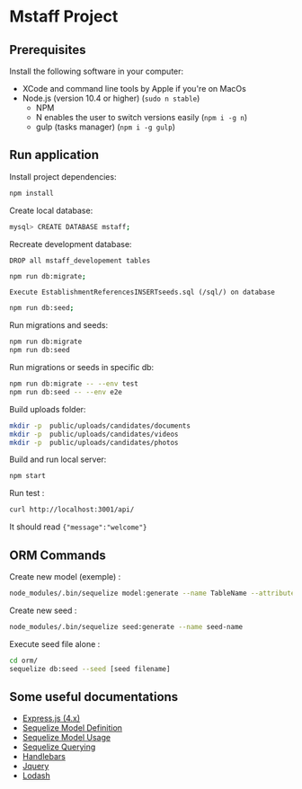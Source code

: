 # Mstaff Project

## Prerequisites

Install the following software in your computer:

- XCode and command line tools by Apple if you're on MacOs
- Node.js (version 10.4 or higher) (`sudo n stable`)
    - NPM
    - N enables the user to switch versions easily (`npm i -g n`)
    - gulp (tasks manager) (`npm i -g gulp`)
  

## Run application

Install project dependencies:

```bash
npm install
```

Create local database:

```bash
mysql> CREATE DATABASE mstaff;
```

Recreate development database:

`DROP all mstaff_developement tables`

```bash
npm run db:migrate;
```
`Execute EstablishmentReferencesINSERTseeds.sql (/sql/) on database`
```bash
npm run db:seed;
```
Run migrations and seeds:

```bash
npm run db:migrate
npm run db:seed
```

Run migrations or seeds in specific db:

```bash
npm run db:migrate -- --env test
npm run db:seed -- --env e2e
```

Build uploads folder:

```bash
mkdir -p  public/uploads/candidates/documents
mkdir -p  public/uploads/candidates/videos
mkdir -p  public/uploads/candidates/photos
```

Build and run local server:

```bash
npm start       
```

Run test :
```bash
curl http://localhost:3001/api/
```
It should read `{"message":"welcome"}`

## ORM Commands

Create new model (exemple) :  
```bash
node_modules/.bin/sequelize model:generate --name TableName --attributes column1:integer,column2:string,column3:date
``` 

Create new seed :  
```bash
node_modules/.bin/sequelize seed:generate --name seed-name
``` 

Execute seed file alone :  
```bash
cd orm/
sequelize db:seed --seed [seed filename]
``` 

## Some useful documentations

- [Express.js (4.x)](http://expressjs.com/fr/api.html)
- [Sequelize Model Definition](http://docs.sequelizejs.com/manual/tutorial/models-definition.html)
- [Sequelize Model Usage](http://docs.sequelizejs.com/manual/tutorial/models-usage.html)
- [Sequelize Querying](http://docs.sequelizejs.com/manual/tutorial/querying.html)
- [Handlebars](https://handlebarsjs.com/)
- [Jquery](https://api.jquery.com/)
- [Lodash](https://lodash.com/docs/4.17.11)
